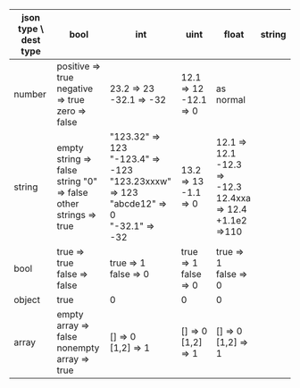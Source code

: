 | json type \ dest type | bool | int | uint | float |string|
| --- | --- | --- | --- |--|--|
| number | positive => true <br/> negative => true <br/> zero => false| 23.2 => 23 <br/> -32.1 => -32| 12.1 => 12 <br/> -12.1 => 0|as normal||
| string | empty string => false <br/> string "0" => false <br/> other strings => true | "123.32" => 123 <br/> "-123.4" => -123 <br/> "123.23xxxw" => 123 <br/>  "abcde12" => 0 <br/> "-32.1" => -32| 13.2 => 13 <br/> -1.1 => 0 |12.1 => 12.1 <br/> -12.3 => -12.3<br/> 12.4xxa => 12.4 <br/> +1.1e2 =>110 ||
| bool | true => true <br/> false => false| true => 1 <br/> false => 0 | true => 1 <br/> false => 0 |true => 1 <br/>false => 0||
| object | true | 0 | 0 |0||
| array | empty array => false <br/> nonempty array => true| [] => 0 <br/> [1,2] => 1 | [] => 0 <br/> [1,2] => 1 |[] => 0<br/>[1,2] => 1||
